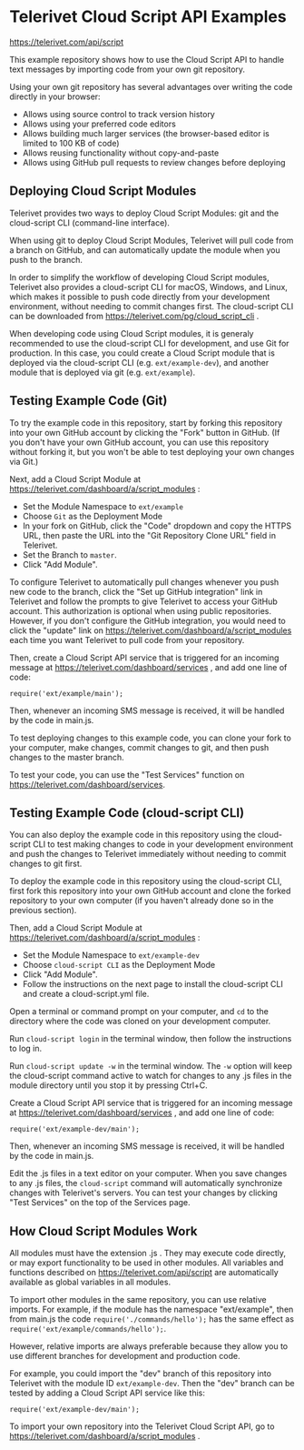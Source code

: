# Telerivet Cloud Script API Examples

https://telerivet.com/api/script

This example repository shows how to use the Cloud Script API to handle text messages
by importing code from your own git repository.

Using your own git repository has several advantages over writing the code directly in your browser:

* Allows using source control to track version history
* Allows using your preferred code editors
* Allows building much larger services (the browser-based editor is limited to 100 KB of code)
* Allows reusing functionality without copy-and-paste
* Allows using GitHub pull requests to review changes before deploying

## Deploying Cloud Script Modules

Telerivet provides two ways to deploy Cloud Script Modules: git and the cloud-script CLI (command-line interface).

When using git to deploy Cloud Script Modules, Telerivet will pull code from a branch on GitHub, and can automatically update the module when you push to the branch.

In order to simplify the workflow of developing Cloud Script modules, Telerivet also provides a cloud-script CLI for macOS, Windows, and Linux, which makes it possible to push code directly from your development environment, without needing to commit changes first. The cloud-script CLI can be downloaded from https://telerivet.com/pg/cloud_script_cli .

When developing code using Cloud Script modules, it is generaly recommended to use the cloud-script CLI for development, and use Git for production. In this case, you could create a Cloud Script module that is deployed via the cloud-script CLI (e.g. `ext/example-dev`), and another module that is deployed via git (e.g. `ext/example`).

## Testing Example Code (Git)

To try the example code in this repository, start by forking this repository into your own GitHub account by clicking the "Fork" button in GitHub. (If you don't have your own GitHub account, you can use this repository without forking it, but you won't be able to test deploying your own changes via Git.)

Next, add a Cloud Script Module at https://telerivet.com/dashboard/a/script_modules :

* Set the Module Namespace to `ext/example`
* Choose `Git` as the Deployment Mode
* In your fork on GitHub, click the "Code" dropdown and copy the HTTPS URL, then paste the URL into the "Git Repository Clone URL" field in Telerivet.
* Set the Branch to `master`.
* Click "Add Module".

To configure Telerivet to automatically pull changes whenever you push new code to the branch, click the "Set up GitHub integration" link in Telerivet and follow the prompts to give Telerivet to access your GitHub account. This authorization is optional when using public repositories. However, if you don't configure the GitHub integration, you would need to click the "update" link on https://telerivet.com/dashboard/a/script_modules each time you want Telerivet to pull code from your repository.

Then, create a Cloud Script API service that is triggered for an incoming message at
https://telerivet.com/dashboard/services , and add one line of code:

```
require('ext/example/main');
```

Then, whenever an incoming SMS message is received, it will be handled by the code in main.js.

To test deploying changes to this example code, you can clone your fork to your computer, make changes, commit changes to git, and then push changes to the master branch.

To test your code, you can use the "Test Services" function on https://telerivet.com/dashboard/services.

## Testing Example Code (cloud-script CLI)

You can also deploy the example code in this repository using the cloud-script CLI to test making changes to code in your development environment and push the changes to Telerivet immediately without needing to commit changes to git first.

To deploy the example code in this repository using the cloud-script CLI, first fork this repository into your own GitHub account and clone the forked repository to your own computer (if you haven't already done so in the previous section).

Then, add a Cloud Script Module at https://telerivet.com/dashboard/a/script_modules :

* Set the Module Namespace to `ext/example-dev`
* Choose `cloud-script CLI` as the Deployment Mode
* Click "Add Module".
* Follow the instructions on the next page to install the cloud-script CLI and create a cloud-script.yml file.

Open a terminal or command prompt on your computer, and `cd` to the directory where the code was cloned on your development computer.

Run `cloud-script login` in the terminal window, then follow the instructions to log in.

Run `cloud-script update -w` in the terminal window. The `-w` option will keep the cloud-script command active to watch for changes to any .js files in the module directory until you stop it by pressing Ctrl+C.

Create a Cloud Script API service that is triggered for an incoming message at
https://telerivet.com/dashboard/services , and add one line of code:

```
require('ext/example-dev/main');
```

Then, whenever an incoming SMS message is received, it will be handled by the code in main.js.

Edit the .js files in a text editor on your computer. When you save changes to any .js files, the `cloud-script` command will automatically synchronize changes with Telerivet's servers. You can test your changes by clicking "Test Services" on the top of the Services page.

## How Cloud Script Modules Work

All modules must have the extension .js . They may execute code directly, or may export functionality
to be used in other modules. All variables and functions described on https://telerivet.com/api/script
are automatically available as global variables in all modules.

To import other modules in the same repository, you can use relative imports. For example, if the module has the namespace "ext/example", then from main.js the code
`require('./commands/hello');` has the same effect as `require('ext/example/commands/hello');`.

However, relative imports are always preferable because they allow you to use different branches
for development and production code.

For example, you could import the "dev" branch of this repository into Telerivet with the module ID
`ext/example-dev`. Then the "dev" branch can be tested by adding a Cloud Script API service like this:

```
require('ext/example-dev/main');
```

To import your own repository into the Telerivet Cloud Script API,
go to https://telerivet.com/dashboard/a/script_modules .
